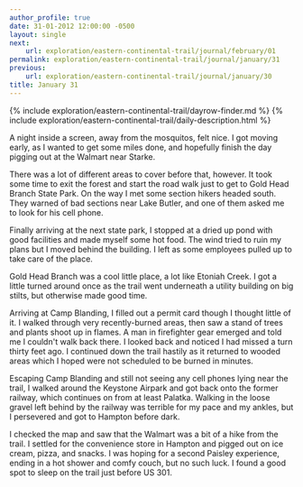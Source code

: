```yaml
---
author_profile: true
date: 31-01-2012 12:00:00 -0500
layout: single
next:
    url: exploration/eastern-continental-trail/journal/february/01
permalink: exploration/eastern-continental-trail/journal/january/31
previous:
    url: exploration/eastern-continental-trail/journal/january/30
title: January 31
---
```

{% include exploration/eastern-continental-trail/dayrow-finder.md %}
{% include exploration/eastern-continental-trail/daily-description.html %}

A night inside a screen, away from the mosquitos, felt nice. I got moving early, as I wanted to get some miles done, and hopefully finish the day pigging out at the Walmart near Starke.

There was a lot of different areas to cover before that, however. It took some time to exit the forest and start the road walk just to get to Gold Head Branch State Park. On the way I met some section hikers headed south. They warned of bad sections near Lake Butler, and one of them asked me to look for his cell phone.

Finally arriving at the next state park, I stopped at a dried up pond with good facilities and made myself some hot food. The wind tried to ruin my plans but I moved behind the building. I left as some employees pulled up to take care of the place.

Gold Head Branch was a cool little place, a lot like Etoniah Creek. I got a little turned around once as the trail went underneath a utility building on big stilts, but otherwise made good time.

Arriving at Camp Blanding, I filled out a permit card though I thought little of it. I walked through very recently-burned areas, then saw a stand of trees and plants shoot up in flames. A man in firefighter gear emerged and told me I couldn't walk back there. I looked back and noticed I had missed a turn thirty feet ago. I continued down the trail hastily as it returned to wooded areas which I hoped were not scheduled to be burned in minutes.

Escaping Camp Blanding and still not seeing any cell phones lying near the trail, I walked around the Keystone Airpark and got back onto the former railway, which continues on from at least Palatka. Walking in the loose gravel left behind by the railway was terrible for my pace and my ankles, but I persevered and got to Hampton before dark.

I checked the map and saw that the Walmart was a bit of a hike from the trail. I settled for the convenience store in Hampton and pigged out on ice cream, pizza, and snacks. I was hoping for a second Paisley experience, ending in a hot shower and comfy couch, but no such luck. I found a good spot to sleep on the trail just before US 301.
